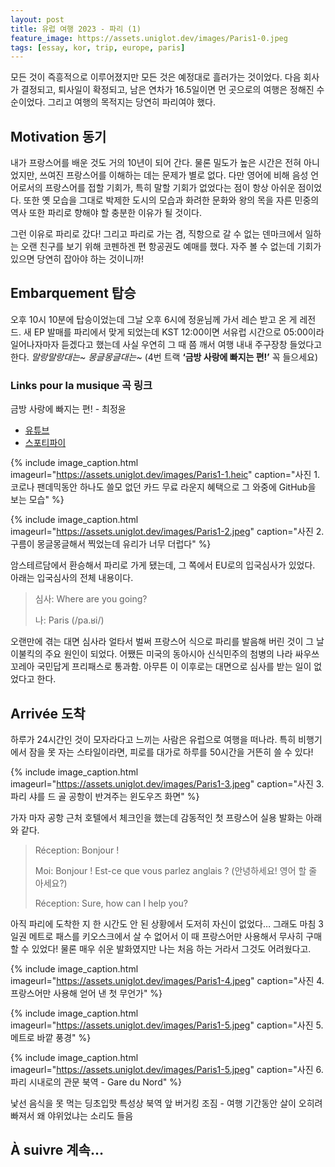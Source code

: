 ```yaml
---
layout: post
title: 유럽 여행 2023 - 파리 (1)
feature_image: https://assets.uniglot.dev/images/Paris1-0.jpeg
tags: [essay, kor, trip, europe, paris]
---
```


모든 것이 즉흥적으로 이루어졌지만 모든 것은 예정대로 흘러가는 것이었다. 다음 회사가 결정되고, 퇴사일이 확정되고, 남은 연차가 16.5일이면 먼 곳으로의 여행은 정해진 수순이었다. 그리고 여행의 목적지는 당연히 파리여야 했다.

<!--more-->

## Motivation 동기

내가 프랑스어를 배운 것도 거의 10년이 되어 간다. 물론 밀도가 높은 시간은 전혀 아니었지만, 쓰여진 프랑스어를 이해하는 데는 문제가 별로 없다. 다만 영어에 비해 음성 언어로서의 프랑스어를 접할 기회가, 특히 말할 기회가 없었다는 점이 항상 아쉬운 점이었다. 또한 옛 모습을 그대로 박제한 도시의 모습과 화려한 문화와 왕의 목을 자른 민중의 역사 또한 파리로 향해야 할 충분한 이유가 될 것이다.

그런 이유로 파리로 갔다! 그리고 파리로 가는 겸, 직항으로 갈 수 없는 덴마크에서 일하는 오랜 친구를 보기 위해 코펜하겐 편 항공권도 예매를 했다. 자주 볼 수 없는데 기회가 있으면 당연히 잡아야 하는 것이니까!

## Embarquement 탑승

오후 10시 10분에 탑승이었는데 그날 오후 6시에 정윤님께 가서 레슨 받고 온 게 레전드. 새 EP 발매를 파리에서 맞게 되었는데 KST 12:00이면 서유럽 시간으로 05:00이라 일어나자마자 듣겠다고 했는데 사실 우연히 그 때 쯤 깨서 여행 내내 주구장창 들었다고 한다. *말랑말랑대는~ 몽글몽글대는~* (4번 트랙 **‘금방 사랑에 빠지는 편!’** 꼭 들으세요)

### Links pour la musique 곡 링크

금방 사랑에 빠지는 편! - 최정윤

- [유튜브](https://youtu.be/k44pMw-gUUI)
- [스포티파이](https://open.spotify.com/track/4Q0mWOw7MYn2TOGnNMfZ9L?si=c5b33be1b62b45b3)


{% include image_caption.html imageurl="https://assets.uniglot.dev/images/Paris1-1.heic" caption="사진 1. 코로나 팬데믹동안 하나도 쓸모 없던 카드 무료 라운지 혜택으로 그 와중에 GitHub을 보는 모습" %}

{% include image_caption.html imageurl="https://assets.uniglot.dev/images/Paris1-2.jpeg" caption="사진 2. 구름이 몽글몽글해서 찍었는데 유리가 너무 더럽다" %}

암스테르담에서 환승해서 파리로 가게 됐는데, 그 쪽에서 EU로의 입국심사가 있었다. 아래는 입국심사의 전체 내용이다.

> 심사: Where are you going?
>
> 나: Paris (/pa.ʁi/)

오랜만에 겪는 대면 심사라 얼타서 벌써 프랑스어 식으로 파리를 발음해 버린 것이 그 날 이불킥의 주요 원인이 되었다. 어쨌든 미국의 동아시아 신식민주의 첨병의 나라 싸우쓰 꼬레아 국민답게 프리패스로 통과함. 아무튼 이 이후로는 대면으로 심사를 받는 일이 없었다고 한다.

## Arrivée 도착

하루가 24시간인 것이 모자라다고 느끼는 사람은 유럽으로 여행을 떠나라. 특히 비행기에서 잠을 못 자는 스타일이라면, 피로를 대가로 하루를 50시간을 거뜬히 쓸 수 있다!

{% include image_caption.html imageurl="https://assets.uniglot.dev/images/Paris1-3.jpeg" caption="사진 3. 파리 샤를 드 골 공항이 반겨주는 윈도우즈 화면" %}

가자 마자 공항 근처 호텔에서 체크인을 했는데 감동적인 첫 프랑스어 실용 발화는 아래와 같다.

> Réception: Bonjour !
>
> Moi: Bonjour ! Est-ce que vous parlez anglais ? (안녕하세요! 영어 할 줄 아세요?)
>
> Réception: Sure, how can I help you?

아직 파리에 도착한 지 한 시간도 안 된 상황에서 도저히 자신이 없었다… 그래도 마침 3일권 메트로 패스를 키오스크에서 살 수 없어서 이 때 프랑스어만 사용해서 무사히 구매할 수 있었다! 물론 매우 쉬운 발화였지만 나는 처음 하는 거라서 그것도 어려웠다고.

{% include image_caption.html imageurl="https://assets.uniglot.dev/images/Paris1-4.jpeg" caption="사진 4. 프랑스어만 사용해 얻어 낸 첫 무언가" %}

{% include image_caption.html imageurl="https://assets.uniglot.dev/images/Paris1-5.jpeg" caption="사진 5. 메트로 바깥 풍경" %}

{% include image_caption.html imageurl="https://assets.uniglot.dev/images/Paris1-5.jpeg" caption="사진 6. 파리 시내로의 관문 북역 - Gare du Nord" %}

낯선 음식을 못 먹는 딩초입맛 특성상 북역 앞 버거킹 조짐 - 여행 기간동안 살이 오히려 빠져서 왜 야위었냐는 소리도 들음


## À suivre 계속…
